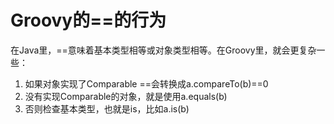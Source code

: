 # Groovy的==的行为

在Java里，==意味着基本类型相等或对象类型相等。在Groovy里，就会更复杂一些：

1. 如果对象实现了Comparable ==会转换成a.compareTo(b)==0
2. 没有实现Comparable的对象，就是使用a.equals(b)
3. 否则检查基本类型，也就是is，比如a.is(b)